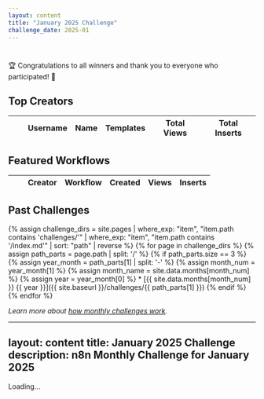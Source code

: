 ```yaml
---
layout: content
title: "January 2025 Challenge"
challenge_date: 2025-01
---
```

<h1 class="challenge-title"></h1>

<div id="current-challenge">
    <div class="countdown-container">
        <p class="countdown">🏆 Congratulations to all winners and thank you to everyone who participated! 🎉</p>
    </div>
    <div class="challenge-stats">
        <!-- Challenge stats will be loaded here via JS -->
    </div>
</div>

<h2>Top Creators</h2>
<div id="top-creators">
    <table id="creators-table" class="display compact">
        <thead>
            <tr>
                <th class="number-column"></th>
                <th></th>
                <th>Username</th>
                <th>Name</th>
                <th>Templates</th>
                <th>Total Views</th>
                <th>Total Inserts</th>
            </tr>
        </thead>
        <tbody>
        </tbody>
    </table>
    <div id="creators-table_info" class="dataTables_info"></div>
</div>

<script>
// Load data once and use it for all functions
let challengeData = null;

// Load all data when the page loads
document.addEventListener('DOMContentLoaded', () => {
    loadData().catch(error => {
        console.error('Error in main data loading:', error);
        document.querySelector('h1.challenge-title').textContent = 'Challenge';
        document.getElementById('current-challenge').innerHTML = '<p>Error loading challenge data</p>';
    });
});

async function loadData() {
    const response = await fetch('/n8n-community-leaderboard/challenges/{{ page.challenge_date }}/challenge_monthly_{{ page.challenge_date }}.json');
    const jsonData = await response.json();
    
    // Handle both array and object formats
    challengeData = Array.isArray(jsonData) ? jsonData[0] : jsonData;
    
    if (!challengeData) {
        throw new Error('Invalid challenge data format - data is null');
    }
    if (!challengeData.header_stats) {
        throw new Error('Invalid challenge data format - missing header_stats');
    }

    // Load challenge data first since it sets up the page structure
    await loadChallengeData();
    
    // Then load the tables in parallel
    await Promise.all([
        loadCreatorsData(),
        loadWorkflowsData()
    ]);
}

async function loadChallengeData() {
    try {
        // Format the challenge month/year from the data
        const curDate = new Date(challengeData.header_stats.curmonth);
        const monthNames = ["January", "February", "March", "April", "May", "June",
            "July", "August", "September", "October", "November", "December"];
        const monthName = monthNames[curDate.getMonth()];
        const year = curDate.getFullYear();

        // Update page title
        document.querySelector('h1.challenge-title').textContent = `${monthName} ${year} Challenge`;

        // Update challenge stats
        document.querySelector('.challenge-stats').innerHTML = `
            <div class="stat-button">
                <div class="stat-value">${challengeData.header_stats.new_templates}</div>
                <div class="stat-label">Eligible Templates</div>
            </div>
            <div class="stat-button">
                <div class="stat-value">${challengeData.header_stats.active_creators}</div>
                <div class="stat-label">Creators Participated</div>
            </div>
            <div class="stat-button">
                <div class="stat-value">${challengeData.header_stats.total_inserts}</div>
                <div class="stat-label">Total Inserts</div>
            </div>
        `;

    } catch (error) {
        console.error('Error loading challenge data:', error);
        document.querySelector('h1.challenge-title').textContent = 'Challenge';
        document.getElementById('current-challenge').innerHTML = '<p>Error loading challenge data</p>';
    }
}

async function loadCreatorsData() {
    try {
        let tableData = challengeData.creators.map(item => {
            return [
                "",
                `<img src="${item.avatar}" alt="${item.username}" class="user-avatar" width="40">`,
                `<a href="${item.profile_url}" class="creator-link" target="_blank" data-umami-event="creator_profile" data-umami-event-creator="${item.username}">${item.username}</a>`,
                item.name,
                item.template_count,
                item.total_views,
                item.total_inserts
            ];
        });

        const table = $('#creators-table').DataTable({
            data: tableData,
            pageLength: 10,
            lengthMenu: [[10, 25, 50], [10, 25, 50]],
            order: [[6, 'desc']], // Sort by total inserts by default
            columns: [
                { title: "", searchable: false, orderable: false },
                { title: "", orderable: false, searchable: false },
                { title: "Creator" },
                { title: "Name" },
                { title: "Templates" },
                { title: "Total Views" },
                { title: "Total Inserts" }
            ],
            columnDefs: [
                { targets: 0, className: 'dt-body-center number', responsivePriority: 1 },
                { targets: 1, className: 'dt-body-center', width: "64px", responsivePriority: 1 },
                { targets: 2, className: 'dt-body-left creator-column', responsivePriority: 2 },
                { targets: 3, className: 'dt-body-left creator-column', responsivePriority: 10001 },
                { targets: [4,5], className: 'dt-body-center', responsivePriority: 4 },
                { targets: [6], className: 'dt-body-center', responsivePriority: 3 }
            ],
            dom: '<"table-controls-wrapper"lB>frtip',
            searching: false,
            responsive: true,
            deferRender: true
        });

        // Add row numbers
        table.on('draw.dt', function () {
            var pageInfo = table.page.info();
            table.column(0, { page: 'current' }).nodes().each(function (cell, i) {
                cell.innerHTML = i + 1 + pageInfo.start;
            });
        });

        table.draw();

    } catch (error) {
        console.error('Error loading creators data:', error);
    }
}
</script>

<h2>Featured Workflows</h2>
<div id="featured-workflows">
    <table id="workflows-table" class="display compact">
        <thead>
            <tr>
                <th class="number-column"></th>
                <th></th>
                <th>Creator</th>
                <th>Workflow</th>
                <th>Created</th>
                <th>Views</th>
                <th>Inserts</th>
            </tr>
        </thead>
        <tbody>
        </tbody>
    </table>
    <div id="workflows-table_info" class="dataTables_info"></div>
</div>

<div id="challenge-dates"></div>

<h2>Past Challenges</h2>
    {% assign challenge_dirs = site.pages | where_exp: "item", "item.path contains 'challenges/'" | where_exp: "item", "item.path contains '/index.md'" | sort: "path" | reverse %}
    {% for page in challenge_dirs %}
        {% assign path_parts = page.path | split: '/' %}
        {% if path_parts.size == 3 %}
            {% assign year_month = path_parts[1] | split: '-' %}
            {% assign month_num = year_month[1] %}
            {% assign month_name = site.data.months[month_num] %}
            {% assign year = year_month[0] %}
* [{{ site.data.months[month_num] }} {{ year }}]({{ site.baseurl }}/challenges/{{ path_parts[1] }})
        {% endif %}
    {% endfor %}

<p><i>Learn more about <a href="{{ site.baseurl }}/about/#monthly-challenges">how monthly challenges work</a>.</i></p>

<script>
async function loadWorkflowsData() {
    try {
        let tableData = challengeData.workflows.map(item => {
            return [
                "",
                `<img src="${item.creator_avatar}" alt="${item.creator_username}" class="user-avatar" width="40">`,
                `<a href="${item.creator_url}" class="creator-link" target="_blank" data-umami-event="creator_profile" data-umami-event-creator="${item.creator_username}">${item.creator_username}</a>`,
                `<a href="${item.workflow_url}" class="workflow-link" target="_blank" data-umami-event="workflow_view" data-umami-event-workflow="${item.workflow_name}">${item.workflow_name}</a>`,
                item.created_at,
                item.views,
                item.inserts
            ];
        });

        const table = $('#workflows-table').DataTable({
            data: tableData,
            pageLength: 25,
            lengthMenu: [[10, 25, 50], [10, 25, 50]],
            order: [[6, 'desc']], // Sort by inserts by default
            columns: [
                { title: "", searchable: false, orderable: false },
                { title: "", orderable: false, searchable: false },
                { title: "Creator" },
                { title: "Workflow" },
                { title: "Created" },
                { title: "Views" },
                { title: "Inserts" }
            ],
            columnDefs: [
                { targets: 0, className: 'dt-body-center number', responsivePriority: 1 },
                { targets: 1, className: 'dt-body-center', width: "64px", responsivePriority: 1 },
                { targets: 2, className: 'dt-body-left creator-column', responsivePriority: 10001 },
                { targets: 3, className: 'dt-body-left', responsivePriority: 2 },
                { targets: 4, className: 'dt-body-center', width: "130px", responsivePriority: 5 },
                { targets: 5, className: 'dt-body-center', responsivePriority: 5 },
                { targets: 6, className: 'dt-body-center', responsivePriority: 4 }
            ],
            dom: '<"table-controls-wrapper"lB>frtip',
            searching: false,
            responsive: true,
            deferRender: true
        });

        // Add row numbers
        table.on('draw.dt', function () {
            var pageInfo = table.page.info();
            table.column(0, { page: 'current' }).nodes().each(function (cell, i) {
                cell.innerHTML = i + 1 + pageInfo.start;
            });
        });

        table.draw();

    } catch (error) {
        console.error('Error loading workflows data:', error);
    }
}
</script>

<script>
    // Format the dates for the footer
    function formatDateRange() {
        if (!challengeData || !challengeData.header_stats) return;
        
        const curDate = new Date(challengeData.header_stats.curmonth);
        const firstDay = new Date(curDate.getFullYear(), curDate.getMonth(), 1);
        const lastDay = new Date(curDate.getFullYear(), curDate.getMonth() + 1, 0);
        const cutoffDate = new Date(challengeData.header_stats.cutoff);
        
        const options = { year: 'numeric', month: 'long', day: 'numeric' };
        const startDate = firstDay.toLocaleDateString('en-US', options);
        const endDate = lastDay.toLocaleDateString('en-US', options);
        const cutoffDateStr = cutoffDate.toLocaleDateString('en-US', options);
        
        document.getElementById('challenge-dates').innerHTML = `
            <hr>
            <p><i>This challenge ran from ${startDate} to ${endDate}.<br>
            Workflows created between ${cutoffDateStr} and ${endDate} were eligible for the challenge.</i></p>
        `;
    }
    
    // Add the date formatting to the existing loadChallengeData function
    const originalLoadChallengeData = loadChallengeData;
    loadChallengeData = async function() {
        await originalLoadChallengeData();
        formatDateRange();
    };
</script>
---
layout: content
title: January 2025 Challenge
description: n8n Monthly Challenge for January 2025
---

<div class="countdown-container">
    <p id="countdown" class="countdown">Loading...</p>
</div>

<div class="challenge-stats">
    <!-- Challenge stats will be loaded here via JS -->
</div>

<script>
document.addEventListener('DOMContentLoaded', function() {
    // Set up countdown
    const lastDay = new Date(2025, 0, 31); // January 31, 2025
    const countDownDate = new Date(lastDay.setHours(23, 59, 59)).getTime();

    const x = setInterval(function() {
        const now = new Date().getTime();
        const distance = countDownDate - now;
        
        const days = Math.floor(distance / (1000 * 60 * 60 * 24));
        const hours = Math.floor((distance % (1000 * 60 * 60 * 24)) / (1000 * 60 * 60));
        const minutes = Math.floor((distance % (1000 * 60 * 60)) / (1000 * 60));
        const seconds = Math.floor((distance % (1000 * 60)) / 1000);
        
        document.getElementById("countdown").innerHTML = 
            `${days}d ${hours}h ${minutes}m ${seconds}s remaining`;
        
        if (distance < 0) {
            clearInterval(x);
            document.getElementById("countdown").innerHTML = "Challenge has ended";
        }
    }, 1000);
});
</script>
